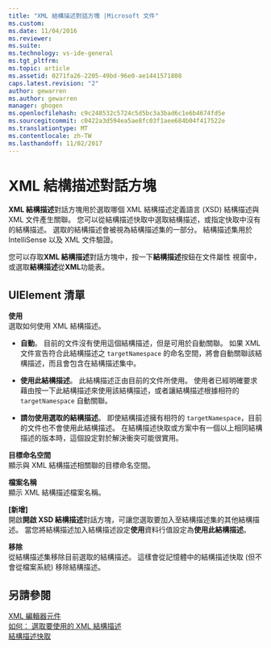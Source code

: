 ```yaml
---
title: "XML 結構描述對話方塊 |Microsoft 文件"
ms.custom: 
ms.date: 11/04/2016
ms.reviewer: 
ms.suite: 
ms.technology: vs-ide-general
ms.tgt_pltfrm: 
ms.topic: article
ms.assetid: 0271fa26-2205-49bd-96e0-ae1441571808
caps.latest.revision: "2"
author: gewarren
ms.author: gewarren
manager: ghogen
ms.openlocfilehash: c9c248532c5724c5d5bc3a3bad6c1e6b4674fd5e
ms.sourcegitcommit: c0422a3d594ea5ae8fc03f1aee684b04f417522e
ms.translationtype: MT
ms.contentlocale: zh-TW
ms.lasthandoff: 11/02/2017
---
```

# <a name="xml-schemas-dialog-box"></a>XML 結構描述對話方塊
**XML 結構描述**對話方塊用於選取哪個 XML 結構描述定義語言 (XSD) 結構描述與 XML 文件產生關聯。 您可以從結構描述快取中選取結構描述，或指定快取中沒有的結構描述。 選取的結構描述會被視為結構描述集的一部分。 結構描述集用於 IntelliSense 以及 XML 文件驗證。  
  
 您可以存取**XML 結構描述**對話方塊中，按一下**結構描述**按鈕在文件屬性 視窗中，或選取**結構描述**從**XML**功能表。  
  
## <a name="uielement-list"></a>UIElement 清單  
 **使用**  
 選取如何使用 XML 結構描述。  
  
-   **自動**。 目前的文件沒有使用這個結構描述，但是可用於自動關聯。 如果 XML 文件宣告符合此結構描述之 `targetNamespace` 的命名空間，將會自動關聯該結構描述，而且會包含在結構描述集中。  
  
-   **使用此結構描述**。 此結構描述正由目前的文件所使用。 使用者已經明確要求藉由按一下此結構描述來使用該結構描述，或者讓結構描述根據相符的 `targetNamespace` 自動關聯。  
  
-   **請勿使用選取的結構描述**。 即使結構描述擁有相符的 `targetNamespace`，目前的文件也不會使用此結構描述。 在結構描述快取或方案中有一個以上相同結構描述的版本時，這個設定對於解決衝突可能很實用。  
  
**目標命名空間**  
顯示與 XML 結構描述相關聯的目標命名空間。  
  
**檔案名稱**  
顯示 XML 結構描述檔案名稱。  
  
**[新增]**  
開啟**開啟 XSD 結構描述**對話方塊，可讓您選取要加入至結構描述集的其他結構描述。 當您將結構描述加入結構描述設定**使用**資料行值設定為**使用此結構描述**。  
  
**移除**  
從結構描述集移除目前選取的結構描述。 這樣會從記憶體中的結構描述快取 (但不會從檔案系統) 移除結構描述。  
  
## <a name="see-also"></a>另請參閱  
 [XML 編輯器元件](../xml-tools/xml-editor-components.md)   
 [如何： 選取要使用的 XML 結構描述](../xml-tools/how-to-select-the-xml-schemas-to-use.md)   
 [結構描述快取](../xml-tools/schema-cache.md)
